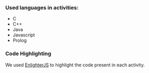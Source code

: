 ### Used languages in activities:

 - C
 - C++
 - Java
 - Javascript
 - Prolog


### Code Highlighting

We used [EnlighterJS](https://enlighterjs.org/Language.Javascript.html) to highlight the code present in each activity.
